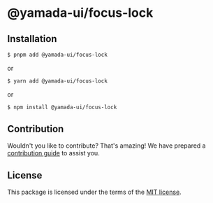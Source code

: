 # @yamada-ui/focus-lock

## Installation

```sh
$ pnpm add @yamada-ui/focus-lock
```

or

```sh
$ yarn add @yamada-ui/focus-lock
```

or

```sh
$ npm install @yamada-ui/focus-lock
```

## Contribution

Wouldn't you like to contribute? That's amazing! We have prepared a [contribution guide](https://github.com/hirotomoyamada/yamada-ui/blob/main/CONTRIBUTING.md) to assist you.

## License

This package is licensed under the terms of the
[MIT license](https://github.com/hirotomoyamada/yamada-ui/blob/main/LICENSE).
